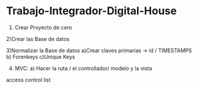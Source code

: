 # Trabajo-Integrador-Digital-House
1) Crear Proyecto de cero

2)Crear las Base de datos

3)Normalizar la Base de datos
a)Crear claves primarias -> id / TIMESTAMPS
b) Forenkeys
c)Unique Keys

4) MVC: 
  a) Hacer la ruta / el controllador/ modelo y la vista

access control list
